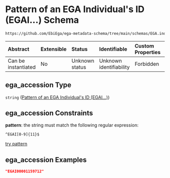# Pattern of an EGA Individual's ID (EGAI...) Schema

```txt
https://github.com/EbiEga/ega-metadata-schema/tree/main/schemas/EGA.individual.json#/properties/object_id/allOf/1/properties/ega_accession
```



| Abstract            | Extensible | Status         | Identifiable            | Custom Properties | Additional Properties | Access Restrictions | Defined In                                                                           |
| :------------------ | :--------- | :------------- | :---------------------- | :---------------- | :-------------------- | :------------------ | :----------------------------------------------------------------------------------- |
| Can be instantiated | No         | Unknown status | Unknown identifiability | Forbidden         | Allowed               | none                | [EGA.individual.json\*](../../../schemas/EGA.individual.json "open original schema") |

## ega\_accession Type

`string` ([Pattern of an EGA Individual's ID (EGAI...)](ega-12-definitions-pattern-of-an-ega-individuals-id-egai.md))

## ega\_accession Constraints

**pattern**: the string must match the following regular expression:&#x20;

```regexp
^EGAI[0-9]{11}$
```

[try pattern](https://regexr.com/?expression=%5EEGAI%5B0-9%5D%7B11%7D%24 "try regular expression with regexr.com")

## ega\_accession Examples

```json
"EGAI00001159712"
```
